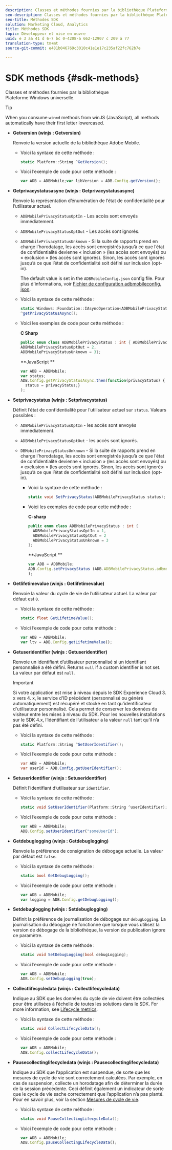 ```yaml
---
description: Classes et méthodes fournies par la bibliothèque Plateforme Windows universelle.
seo-description: Classes et méthodes fournies par la bibliothèque Plateforme Windows universelle.
seo-title: Méthodes SDK
solution: Marketing Cloud, Analytics
title: Méthodes SDK
topic: Développeur et mise en œuvre
uuid: e 3 aa 41 d 6-7 bc 0-4208-a 662-12907 c 209 a 77
translation-type: tm+mt
source-git-commit: e481b046769c3010c41e1e17c235af22fc762b7e

---
```



# SDK methods {#sdk-methods}

Classes et méthodes fournies par la bibliothèque Plateforme Windows universelle.

>[!TIP]
>
>When you consume `winmd` methods from winJS (JavaScript), all methods automatically have their first letter lowercased.

* **Getversion (winjs : Getversion)**

   Renvoie la version actuelle de la bibliothèque Adobe Mobile.

   * Voici la syntaxe de cette méthode :

      ```csharp
      static Platform::String ^GetVersion();
      ```

   * Voici l’exemple de code pour cette méthode :

      ```js
      var ADB = ADBMobile;var libVersion = ADB.Config.getVersion();
      ```

* **Getprivacystatusasync (winjs : Getprivacystatusasync)**

   Renvoie la représentation d’énumération de l’état de confidentialité pour l’utilisateur actuel.

   * `ADBMobilePrivacyStatusOptIn` - Les accès sont envoyés immédiatement.
   * `ADBMobilePrivacyStatusOptOut` - Les accès sont ignorés.
   * `ADBMobilePrivacyStatusUnknown` - Si la suite de rapports prend en charge l’horodatage, les accès sont enregistrés jusqu’à ce que l’état de confidentialité devienne « inclusion » (les accès sont envoyés) ou « exclusion » (les accès sont ignorés). Sinon, les accès sont ignorés jusqu’à ce que l’état de confidentialité soit défini sur inclusion (opt-in).

      The default value is set in the `ADBMobileConfig.json` config file. Pour plus d'informations, voir [Fichier de configuration adbmobileconfig. json](/help/universal-windows/c-configuration/c.json.md).

   * Voici la syntaxe de cette méthode :

      ```csharp
      static Windows::Foundation::IAsyncOperation<ADBMobilePrivacyStatus>
      ^getPrivacyStatusAsync();
      ```

   * Voici les exemples de code pour cette méthode :

      **C Sharp**

      ```csharp
      public enum class ADBMobilePrivacyStatus : int { ADBMobilePrivacyStatusOptIn = 1, 
      ADBMobilePrivacyStatusOptOut = 2, 
      ADBMobilePrivacyStatusUnknown = 3};
      ```

      **JavaScript **

      ```javascript
      var ADB = ADBMobile;
      var status;
      ADB.Config.getPrivacyStatusAsync.then(function(privacyStatus) {
        status = privacyStatus;}
      );
      ```

* **Setprivacystatus (winjs : Setprivacystatus)**

   Définit l’état de confidentialité pour l’utilisateur actuel sur `status`. Valeurs possibles :
   * `ADBMobilePrivacyStatusOptIn` - les accès sont envoyés immédiatement.
   * `ADBMobilePrivacyStatusOptOut` - les accès sont ignorés.
   * `DBMobilePrivacyStatusUnknown` - Si la suite de rapports prend en charge l’horodatage, les accès sont enregistrés jusqu’à ce que l’état de confidentialité devienne « inclusion » (les accès sont envoyés) ou « exclusion » (les accès sont ignorés. Sinon, les accès sont ignorés jusqu’à ce que l’état de confidentialité soit défini sur inclusion (opt-in).

      * Voici la syntaxe de cette méthode :

         ```csharp
         static void SetPrivacyStatus(ADBMobilePrivacyStatus status);
         ```

      * Voici les exemples de code pour cette méthode :

         **C-sharp**

         ```csharp
         public enum class ADBMobilePrivacyStatus : int { 
           ADBMobilePrivacyStatusOptIn = 1, 
           ADBMobilePrivacyStatusOptOut = 2
           ADBMobilePrivacyStatusUnknown = 3
         };
         ```

         **JavaScript **

         ```js
         var ADB = ADBMobile;
         ADB.Config.setPrivacyStatus (ADB.ADBMobilePrivacyStatus.adbmobilePrivacyStatusOptIn
         );
         ```

* **Getlifetimevalue (winjs : Getlifetimevalue)**

   Renvoie la valeur du cycle de vie de l’utilisateur actuel. La valeur par défaut est `0`.

   * Voici la syntaxe de cette méthode :

      ```csharp
      static float GetLifetimeValue(); 
      ```

   * Voici l’exemple de code pour cette méthode :

      ```js
      var ADB = ADBMobile;
      var ltv = ADB.Config.getLifetimeValue();
      ```

* **Getuseridentifier (winjs : Getuseridentifier)**

   Renvoie un identifiant d’utilisateur personnalisé si un identifiant personnalisé a été défini. Returns `null` if a custom identifier is not set.
La valeur par défaut est `null`.

   >[!IMPORTANT]
   >
   >Si votre application est mise à niveau depuis le SDK Experience Cloud 3. x vers 4. x, le service d'ID précédent (personnalisé ou généré automatiquement) est récupéré et stocké en tant qu'identificateur d'utilisateur personnalisé. Cela permet de conserver les données du visiteur entre les mises à niveau du SDK. Pour les nouvelles installations sur le SDK 4.x, l’identifiant de l’utilisateur a la valeur `null` tant qu’il n’a pas été défini.

   * Voici la syntaxe de cette méthode :

      ```csharp
      static Platform::String ^GetUserIdentifier(); 
      ```

   * Voici l’exemple de code pour cette méthode :

      ```csharp
      var ADB = ADBMobile;
      var userId = ADB.Config.getUserIdentifier(); 
      ```

* **Setuseridentifier (winjs : Setuseridentifier)**

   Définit l’identifiant d’utilisateur sur `identifier`.

   * Voici la syntaxe de cette méthode :

      ```csharp
      static void SetUserIdentifier(Platform::String ^userIdentifier); 
      ```

   * Voici l’exemple de code pour cette méthode :

      ```javascript
      var ADB = ADBMobile;
      ADB.Config.setUserIdentifier("someUserId");
      ```

* **Getdebuglogging (winjs : Getdebuglogging)**

   Renvoie la préférence de consignation de débogage actuelle. La valeur par défaut est `false`.

   * Voici la syntaxe de cette méthode :

      ```csharp
      static bool GetDebugLogging();
      ```

   * Voici l’exemple de code pour cette méthode :

      ```javascript
      var ADB = ADBMobile;
      var logging = ADB.Config.getDebugLogging();
      ```

* **Setdebuglogging (winjs : Setdebuglogging)**

   Définit la préférence de journalisation de débogage sur `debugLogging`. La journalisation du débogage ne fonctionne que lorsque vous utilisez la version de débogage de la bibliothèque, la version de publication ignore ce paramètre.

   * Voici la syntaxe de cette méthode :

      ```csharp
      static void SetDebugLogging(bool debugLogging);
      ```

   * Voici l’exemple de code pour cette méthode :

      ```js
      var ADB = ADBMobile;
      ADB.Config.setDebugLogging(true);
      ```

* **Collectlifecycledata (winjs : Collectlifecycledata)**

   Indique au SDK que les données du cycle de vie doivent être collectées pour être utilisées à l’échelle de toutes les solutions dans le SDK. For more information, see  [Lifecycle metrics](/help/universal-windows/metrics.md).

   * Voici la syntaxe de cette méthode :

      ```csharp
      static void CollectLifecycleData();
      ```

   * Voici l’exemple de code pour cette méthode :

      ```js
      var ADB = ADBMobile;
      ADB.Config.collectLifecycleData();
      ```

* **Pausecollectinglifecycledata (winjs : Pausecollectinglifecycledata)**

   Indique au SDK que l’application est suspendue, de sorte que les mesures de cycle de vie sont correctement calculées. Par exemple, en cas de suspension, collecte un horodatage afin de déterminer la durée de la session précédente. Ceci définit également un indicateur de sorte que le cycle de vie sache correctement que l’application n’a pas planté. Pour en savoir plus, voir la section [Mesures de cycle de vie](/help/universal-windows/metrics.md).

   * Voici la syntaxe de cette méthode :

      ```csharp
      static void PauseCollectingLifecycleData();
      ```

   * Voici l’exemple de code pour cette méthode :

      ```js
      var ADB = ADBMobile;
      ADB.Config.pauseCollectingLifecycleData(); 
      ```

